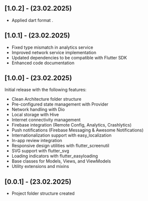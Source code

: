 
## [1.0.2] - (23.02.2025)

* Applied dart format .

## [1.0.1] - (23.02.2025)

* Fixed type mismatch in analytics service
* Improved network service implementation
* Updated dependencies to be compatible with Flutter SDK
* Enhanced code documentation

## [1.0.0] - (23.02.2025)

Initial release with the following features:

* Clean Architecture folder structure
* Pre-configured state management with Provider
* Network handling with Dio
* Local storage with Hive
* Internet connectivity management
* Firebase integration (Remote Config, Analytics, Crashlytics)
* Push notifications (Firebase Messaging & Awesome Notifications)
* Internationalization support with easy_localization
* In-app review integration
* Responsive design utilities with flutter_screenutil
* SVG support with flutter_svg
* Loading indicators with flutter_easyloading
* Base classes for Models, Views, and ViewModels
* Utility extensions and mixins

## [0.0.1] - (23.02.2025)

* Project folder structure created
